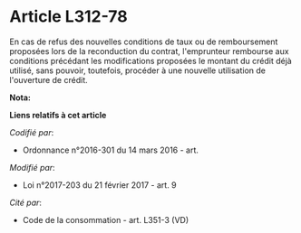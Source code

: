 # Article L312-78

En cas de refus des nouvelles conditions de taux ou de remboursement proposées lors de la reconduction du contrat,
l'emprunteur rembourse aux conditions précédant les modifications proposées le montant du crédit déjà utilisé, sans pouvoir,
toutefois, procéder à une nouvelle utilisation de l'ouverture de crédit.

**Nota:**

<font color="#000000" size="1">
</font>

**Liens relatifs à cet article**

_Codifié par_:

  - Ordonnance n°2016-301 du 14 mars 2016 - art.

_Modifié par_:

  - Loi n°2017-203 du 21 février 2017 - art. 9

_Cité par_:

  - Code de la consommation - art. L351-3 (VD)
